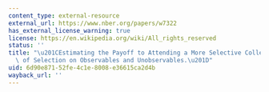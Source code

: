 ```yaml
---
content_type: external-resource
external_url: https://www.nber.org/papers/w7322
has_external_license_warning: true
license: https://en.wikipedia.org/wiki/All_rights_reserved
status: ''
title: "\u201CEstimating the Payoff to Attending a More Selective College: An Application\
  \ of Selection on Observables and Unobservables.\u201D"
uid: 6d90e871-52fe-4c1e-8008-e36615ca2d4b
wayback_url: ''
---
```

